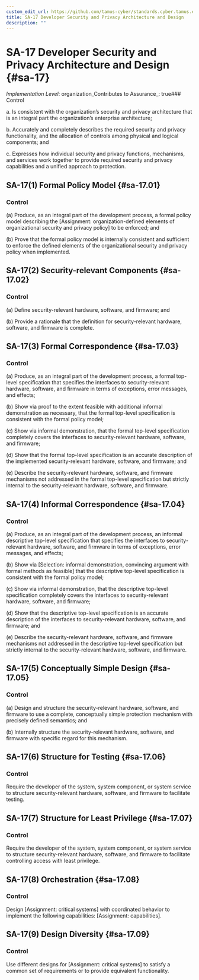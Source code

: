 ```yaml
---
custom_edit_url: https://github.com/tamus-cyber/standards.cyber.tamus.edu/tree/main/static/content/tamus.edu/TAMUS_profile.xml
title: SA-17 Developer Security and Privacy Architecture and Design
description: ""
---
```


# SA-17 Developer Security and Privacy Architecture and Design {#sa-17}

_Implementation Level_: organization_Contributes to Assurance_: true### Control

a. Is consistent with the organization’s security and privacy architecture that is an integral part the organization’s enterprise architecture;

b. Accurately and completely describes the required security and privacy functionality, and the allocation of controls among physical and logical components; and

c. Expresses how individual security and privacy functions, mechanisms, and services work together to provide required security and privacy capabilities and a unified approach to protection.

## SA-17(1) Formal Policy Model {#sa-17.01}

### Control

(a) Produce, as an integral part of the development process, a formal policy model describing the [Assignment: organization-defined elements of organizational security and privacy policy] to be enforced; and

(b) Prove that the formal policy model is internally consistent and sufficient to enforce the defined elements of the organizational security and privacy policy when implemented.

## SA-17(2) Security-relevant Components {#sa-17.02}

### Control

(a) Define security-relevant hardware, software, and firmware; and

(b) Provide a rationale that the definition for security-relevant hardware, software, and firmware is complete.

## SA-17(3) Formal Correspondence {#sa-17.03}

### Control

(a) Produce, as an integral part of the development process, a formal top-level specification that specifies the interfaces to security-relevant hardware, software, and firmware in terms of exceptions, error messages, and effects;

(b) Show via proof to the extent feasible with additional informal demonstration as necessary, that the formal top-level specification is consistent with the formal policy model;

(c) Show via informal demonstration, that the formal top-level specification completely covers the interfaces to security-relevant hardware, software, and firmware;

(d) Show that the formal top-level specification is an accurate description of the implemented security-relevant hardware, software, and firmware; and

(e) Describe the security-relevant hardware, software, and firmware mechanisms not addressed in the formal top-level specification but strictly internal to the security-relevant hardware, software, and firmware.

## SA-17(4) Informal Correspondence {#sa-17.04}

### Control

(a) Produce, as an integral part of the development process, an informal descriptive top-level specification that specifies the interfaces to security-relevant hardware, software, and firmware in terms of exceptions, error messages, and effects;

(b) Show via [Selection: informal demonstration, convincing argument with formal methods as feasible] that the descriptive top-level specification is consistent with the formal policy model;

(c) Show via informal demonstration, that the descriptive top-level specification completely covers the interfaces to security-relevant hardware, software, and firmware;

(d) Show that the descriptive top-level specification is an accurate description of the interfaces to security-relevant hardware, software, and firmware; and

(e) Describe the security-relevant hardware, software, and firmware mechanisms not addressed in the descriptive top-level specification but strictly internal to the security-relevant hardware, software, and firmware.

## SA-17(5) Conceptually Simple Design {#sa-17.05}

### Control

(a) Design and structure the security-relevant hardware, software, and firmware to use a complete, conceptually simple protection mechanism with precisely defined semantics; and

(b) Internally structure the security-relevant hardware, software, and firmware with specific regard for this mechanism.

## SA-17(6) Structure for Testing {#sa-17.06}

### Control

Require the developer of the system, system component, or system service to structure security-relevant hardware, software, and firmware to facilitate testing.

## SA-17(7) Structure for Least Privilege {#sa-17.07}

### Control

Require the developer of the system, system component, or system service to structure security-relevant hardware, software, and firmware to facilitate controlling access with least privilege.

## SA-17(8) Orchestration {#sa-17.08}

### Control

Design [Assignment: critical systems] with coordinated behavior to implement the following capabilities: [Assignment: capabilities].

## SA-17(9) Design Diversity {#sa-17.09}

### Control

Use different designs for [Assignment: critical systems] to satisfy a common set of requirements or to provide equivalent functionality.

